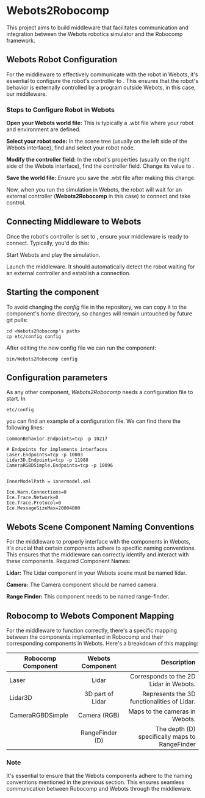 # Webots2Robocomp
This project aims to build middleware that facilitates communication and integration between the Webots robotics simulator and the Robocomp framework.

## Webots Robot Configuration
For the middleware to effectively communicate with the robot in Webots, it's essential to configure the robot's controller to <extern>. This ensures that the robot's behavior is externally controlled by a program outside Webots, in this case, our middleware.

### Steps to Configure Robot in Webots
**Open your Webots world file:** This is typically a .wbt file where your robot and environment are defined.

**Select your robot node:** In the scene tree (usually on the left side of the Webots interface), find and select your robot node.

**Modify the controller field:** In the robot's properties (usually on the right side of the Webots interface), find the controller field. Change its value to <extern>.

**Save the world file:** Ensure you save the .wbt file after making this change.

Now, when you run the simulation in Webots, the robot will wait for an external controller (**Webots2Robocomp** in this case) to connect and take control.

## Connecting Middleware to Webots
Once the robot's controller is set to <extern>, ensure your middleware is ready to connect. Typically, you'd do this:

Start Webots and play the simulation.

Launch the middleware. It should automatically detect the robot waiting for an external controller and establish a connection.

## Starting the component
To avoid changing the *config* file in the repository, we can copy it to the component's home directory, so changes will remain untouched by future git pulls:

```
cd <Webots2Robocomp's path>
cp etc/config config
```

After editing the new config file we can run the component:

```
bin/Webots2Robocomp config
```

## Configuration parameters
As any other component, *Webots2Robocomp* needs a configuration file to start. In
```
etc/config
```
you can find an example of a configuration file. We can find there the following lines:
```
CommonBehavior.Endpoints=tcp -p 10217

# Endpoints for implements interfaces
Laser.Endpoints=tcp -p 10003
Lidar3D.Endpoints=tcp -p 11988
CameraRGBDSimple.Endpoints=tcp -p 10096


InnerModelPath = innermodel.xml

Ice.Warn.Connections=0
Ice.Trace.Network=0
Ice.Trace.Protocol=0
Ice.MessageSizeMax=20004800
```

## Webots Scene Component Naming Conventions
For the middleware to properly interface with the components in Webots, it's crucial that certain components adhere to specific naming conventions. This ensures that the middleware can correctly identify and interact with these components.
Required Component Names:

<p>
<strong>Lidar:</strong> The Lidar component in your Webots scene must be named lidar.

<strong>Camera:</strong> The Camera component should be named camera.

<strong>Range Finder:</strong> This component needs to be named range-finder.
</p>

## Robocomp to Webots Component Mapping
For the middleware to function correctly, there's a specific mapping between the components implemented in Robocomp and their corresponding components in Webots. Here's a breakdown of this mapping:

| Robocomp Component | Webots Component |                                    Description |
|--------------------|:----------------:|-----------------------------------------------:|
| Laser              | Lidar            |        Corresponds to the 2D Lidar in Webots.  |
| Lidar3D            | 3D part of Lidar |    Represents the 3D functionalities of Lidar. |
| CameraRGBDSimple   |   Camera (RGB)   |                 Maps to the cameras in Webots. |
|                    | RangeFinder (D)  | The depth (D) specifically maps to RangeFinder |


### Note
It's essential to ensure that the Webots components adhere to the naming conventions mentioned in the previous section. This ensures seamless communication between Robocomp and Webots through the middleware.